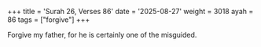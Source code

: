 +++
title = 'Surah 26, Verses 86'
date = '2025-08-27'
weight = 3018
ayah = 86
tags = ["forgive"]
+++

Forgive my father, for he is certainly one of the misguided.